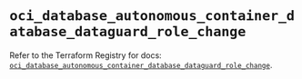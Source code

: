 # `oci_database_autonomous_container_database_dataguard_role_change`

Refer to the Terraform Registry for docs: [`oci_database_autonomous_container_database_dataguard_role_change`](https://registry.terraform.io/providers/oracle/oci/6.18.0/docs/resources/database_autonomous_container_database_dataguard_role_change).
